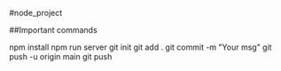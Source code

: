 #node_project

##Important commands

npm install
npm run server
git init
git add .
git commit -m "Your msg"
git push -u origin main
git push